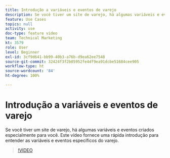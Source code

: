 ```yaml
---
title: Introdução a variáveis e eventos de varejo
description: Se você tiver um site de varejo, há algumas variáveis e eventos criados especialmente para você. Este vídeo fornece uma rápida introdução para entender as variáveis e eventos específicos do varejo.
feature: Use Cases
topics: null
activity: use
doc-type: feature video
team: Technical Marketing
kt: 3579
role: User
level: Beginner
exl-id: 3cf9d641-bb99-40b3-a76b-d9ea62ee7548
source-git-commit: 32424f3f2b05952fe4df9ea91dcbe51684cee905
workflow-type: ht
source-wordcount: '84'
ht-degree: 100%

---
```


# Introdução a variáveis e eventos de varejo

Se você tiver um site de varejo, há algumas variáveis e eventos criados especialmente para você. Este vídeo fornece uma rápida introdução para entender as variáveis e eventos específicos do varejo.

>[!VIDEO](https://video.tv.adobe.com/v/28750/?quality=12)
